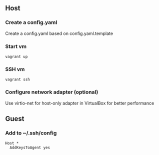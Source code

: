 ## Host

### Create a config.yaml
Create a config.yaml based on config.yaml.template

### Start vm
```
vagrant up
```

### SSH vm
```
vagrant ssh
```

### Configure network adapter (optional)
Use virtio-net for host-only adapter in VirtualBox for better performance

## Guest

### Add to ~/.ssh/config
```
Host *
  AddKeysToAgent yes
```
